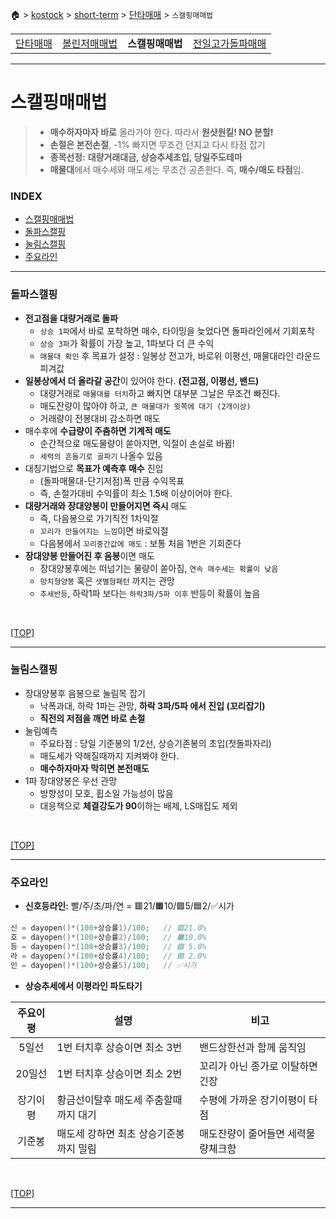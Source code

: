 🏠 > [kostock](../../../) > [short-term](../../) > [단타매매](../) > `스캘핑매매법`

<table>
  <tr>
    <td><a href="../">단타매매</a></td>
    <td><a href="../볼린저매매법/" >볼린저매매법</a></td>
    <td><b href="../스캘핑매매법/" >스캘핑매매법</b></td>
    <td><a href="../전일고가돌파매매/" >전일고가돌파매매</a></td>
  </tr>
</table>

---
# 스캘핑매매법
> - **매수하자마자 바로** 올라가야 한다. 따라서 **원샷원킬! NO 분할!** 
> - **손절은 본전손절**, -1% 빠지면 무조건 던지고 다시 타점 잡기
> - **종목선정:** **대량거래대금, 상승추세초입, 당일주도테마**
> - **매물대**에서 매수세와 매도세는 무조건 공존한다. 즉, **매수/매도 타점**임.

### INDEX
- [스캘핑매매법](#스캘핑매매법)
- [돌파스캘핑](#돌파스캘핑)
- [눌림스캘핑](#눌림스캘핑)
- [주요라인](#주요라인)

---
### 돌파스캘핑
- **전고점을 대량거래로 돌파** 
  - `상승 1파`에서 바로 포착하면 매수, 타이밍을 늦었다면 돌파라인에서 기회포착
  - `상승 3파`가 확률이 가장 높고, 1파보다 더 큰 수익
  - `매물대 확인` 후 목표가 설정 : 일봉상 전고가, 바로위 이평선, 매물대라인 라운드피겨값
- **일봉상에서 더 올라갈 공간**이 있어야 한다. **(전고점, 이평선, 밴드)**
  - 대량거래로 `매물대를 터치`하고 빠지면 대부분 그날은 무조건 빠진다. 
  - 매도잔량이 많아야 하고, `큰 매물대가 윗쪽에 대기 (2개이상)`
  - 거래량이 전봉대비 감소하면 매도
- 매수후에 **수급량이 주춤하면 기계적 매도**
  - 순간적으로 매도물량이 쏟아지면, 익절이 손실로 바뀜!
  - `세력의 흔들기로 골파기` 나올수 있음
- 대칭기법으로 **목표가 예측후 매수** 진입
  - (돌파매물대-단기저점)폭 만큼 수익목표
  - 즉, 손절가대비 수익률이 최소 1.5배 이상이어야 한다.
- **대량거래와 장대양봉이 만들어지면 즉시** 매도
  - 즉, 다음봉으로 가기직전 1차익절
  - `꼬리가 만들어지는 느낌`이면 바로익절
  - 다음봉에서 `꼬리중간값에 매도` : 보통 처음 1번은 기회준다
- **장대양봉 만들어진 후 음봉**이면 매도
  - 장대양봉후에는 떠넘기는 물량이 쏟아짐, `연속 매수세는 확률이 낮음`
  - `망치형양봉` 혹은 `샛별형패턴` 까지는 관망
  - `추세반등`, 하락1파 보다는 `하락3파/5파 이후` 반등이 확률이 높음

<br/>

[[TOP]](#index)

---
### 눌림스캘핑
- 장대양봉후 음봉으로 눌림목 잡기
  - 낙폭과대, 하락 1파는 관망, **하락 3파/5파 에서 진입 (꼬리잡기)**
  - **직전의 저점을 깨면 바로 손절** 
- 눌림예측  
  - 주요타점 : 당일 기준봉의 1/2선, 상승기존봉의 초입(첫돌파자리) 
  - 매도세가 약해질때까지 지켜봐야 한다.
  - **매수하자마자 막히면 본전매도** 
- 1파 장대양봉은 우선 관망
  - 방향성이 모호, 휩소일 가능성이 많음  
  - 대응책으로 **체결강도가 90**이하는 배제, LS매집도 제외

<br/>

[[TOP]](#index)

---
### 주요라인
- **신호등라인:** 빨/주/초/파/연 = 🟥21/🟧10/🟩5/🟦2/✅시가
```cpp
신 = dayopen()*(100+상승률1)/100;   // 🟥21.0%
호 = dayopen()*(100+상승률2)/100;   // 🟧10.0%
등 = dayopen()*(100+상승률3)/100;   // 🟩 5.0%
라 = dayopen()*(100+상승률4)/100;   // 🟦 2.0%
인 = dayopen()*(100+상승률5)/100;   // ✅시가
```

- **상승추세에서 이평라인 파도타기**

| 주요이평 | 설명 | 비고 |
|:-------:|-----|-----|
| 5일선    | 1번 터치후 상승이면 최소 3번 | 밴드상한선과 함께 움직임        |
| 20일선   | 1번 터치후 상승이면 최소 2번 | 꼬리가 아닌 종가로 이탈하면 긴장 |
| 장기이평  | 황금선이탈후 매도세 주춤할때까지 대기 | 수평에 가까운 장기이평이 타점 |
| 기준봉   | 매도세 강하면 최초 상승기준봉까지 밀림 | 매도잔량이 줄어들면 세력물량체크함 |

<br/>

[[TOP]](#index)

---